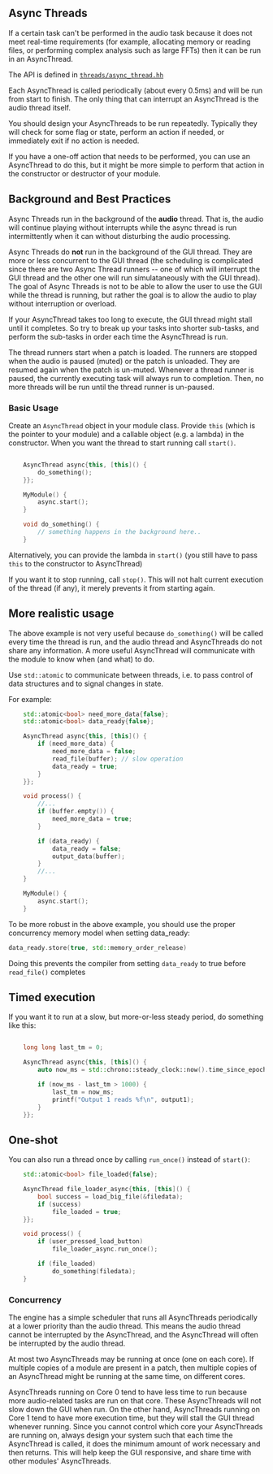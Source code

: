 ## Async Threads

If a certain task can't be performed in the audio task because it does not meet
real-time requirements (for example, allocating memory or reading files, or
performing complex analysis such as large FFTs) then it can be run in an
AsyncThread.

The API is defined in [`threads/async_thread.hh`](../core-interface/threads/async_thread.hh)

Each AsyncThread is called periodically (about every 0.5ms) and will be run from start to
finish. The only thing that can interrupt an AsyncThread is the audio thread
itself.

You should design your AsyncThreads to be run repeatedly. Typically they will check 
for some flag or state, perform an action if needed, or immediately exit if no action is needed.

If you have a one-off action that 
needs to be performed, you can use an AsyncThread to do this, but it might be more simple
to perform that action in the constructor or destructor of your module.

## Background and Best Practices

Async Threads run in the background of the **audio** thread. That is, the audio
will continue playing without interrupts while the async thread is run intermittently
when it can without disturbing the audio processing.

Async Threads do **not** run in the background of the GUI thread. They are more or less
concurrent to the GUI thread (the scheduling is complicated since there are two Async Thread
runners -- one of which will interrupt the GUI thread and the other one will run simulataneously
with the GUI thread). The goal of Async Threads is not to be able to allow the user
to use the GUI while the thread is running, but rather the goal is to allow the audio
to play without interruption or overload.

If your AsyncThread takes too long to execute, the GUI thread might stall until it completes.
So try to break up your tasks into shorter sub-tasks, and perform the sub-tasks in order
each time the AsyncThread is run.

The thread runners start when a patch is loaded. The runners are stopped when the
audio is paused (muted) or the patch is unloaded. They are resumed again when
the patch is un-muted. Whenever a thread runner is paused, the currently
executing task will always run to completion. Then, no more threads will be run
until the thread runner is un-paused.


### Basic Usage

Create an `AsyncThread` object in your module class. Provide `this` (which is the pointer
to your module) and a callable object (e.g. a lambda) in the constructor. When
you want the thread to start running call `start()`.

```c++

    AsyncThread async{this, [this]() {
        do_something();
    }};

    MyModule() {
        async.start();
    }

    void do_something() {
        // something happens in the background here..
    }

```

Alternatively, you can provide the lambda in `start()` (you still have to pass
`this` to the constructor to AsyncThread)

If you want it to stop running, call `stop()`. This will not halt current
execution of the thread (if any), it merely prevents it from starting again.

## More realistic usage

The above example is not very useful because `do_something()` will be called every time the thread is run,
and the audio thread and AsyncThreads do not share any information.
A more useful AsyncThread will communicate with the module to know when (and what) to do.

Use `std::atomic` to communicate between threads, i.e. to pass control of data
structures and to signal changes in state.

For example: 

```c++
    std::atomic<bool> need_more_data{false};
    std::atomic<bool> data_ready{false};

    AsyncThread async{this, [this]() {
        if (need_more_data) {
            need_more_data = false;
            read_file(buffer); // slow operation
            data_ready = true;
        }
    }};

    void process() {
        //...
        if (buffer.empty()) {
            need_more_data = true;
        }

        if (data_ready) {
            data_ready = false;
            output_data(buffer);
        }
        //...
    }

    MyModule() {
        async.start();
    }

```

To be more robust in the above example, you should use the proper concurrency memory model when setting data_ready:
```c++
data_ready.store(true, std::memory_order_release)
```

Doing this prevents the compiler from setting `data_ready` to true before `read_file()` completes

## Timed execution

If you want it to run at a slow, but more-or-less steady
period, do something like this:

```c++

    long long last_tm = 0;

    AsyncThread async{this, [this]() {
        auto now_ms = std::chrono::steady_clock::now().time_since_epoch().count() / 1'000'000LL;

        if (now_ms - last_tm > 1000) {
            last_tm = now_ms;
            printf("Output 1 reads %f\n", output1);
        }
    }};

```


## One-shot

You can also run a thread once by calling `run_once()` instead of `start()`:

```c++
    std::atomic<bool> file_loaded{false};

    AsyncThread file_loader_async{this, [this]() {
        bool success = load_big_file(&filedata);
        if (success)
            file_loaded = true;
    }};

    void process() {
        if (user_pressed_load_button)
            file_loader_async.run_once();

        if (file_loaded)
            do_something(filedata);
    }

```


### Concurrency

The engine has a simple scheduler that runs all AsyncThreads periodically at 
a lower priority than the audio thread. This means the audio thread cannot be 
interrupted by the AsyncThread, and the AsyncThread will often be interrupted by
the audio thread. 

At most two AsyncThreads may be running at once (one on each core). If multiple
copies of a module are present in a patch, then multiple copies of an
AsyncThread might be running at the same time, on different cores.

AsyncThreads running on Core 0 tend to have less time to run because more
audio-related tasks are run on that core. These AsyncThreads will not slow
down the GUI when run. On the other hand, AsyncThreads running on Core 1 tend
to have more execution time, but they will stall the GUI thread whenever
running. Since you cannot control which core your AsyncThreads are running on,
always design your system such that each time the AsyncThread is called, it
does the minimum amount of work necessary and then returns. This will help keep
the GUI responsive, and share time with other modules' AsyncThreads.

